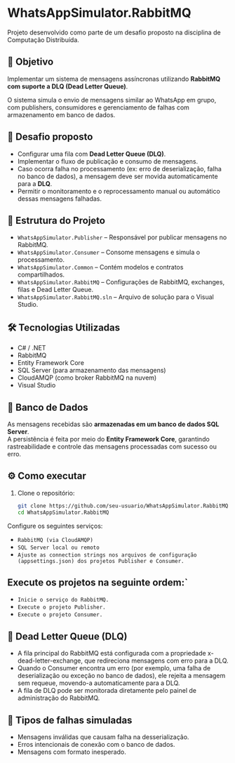 # WhatsAppSimulator.RabbitMQ

Projeto desenvolvido como parte de um desafio proposto na disciplina de Computação Distribuída.

## 📌 Objetivo

Implementar um sistema de mensagens assíncronas utilizando **RabbitMQ com suporte a DLQ (Dead Letter Queue)**.

O sistema simula o envio de mensagens similar ao WhatsApp em grupo, com publishers, consumidores e gerenciamento de falhas com armazenamento em banco de dados.

## 🎯 Desafio proposto

- Configurar uma fila com **Dead Letter Queue (DLQ)**.
- Implementar o fluxo de publicação e consumo de mensagens.
- Caso ocorra falha no processamento (ex: erro de deserialização, falha no banco de dados), a mensagem deve ser movida automaticamente para a **DLQ**.
- Permitir o monitoramento e o reprocessamento manual ou automático dessas mensagens falhadas.

## 🧩 Estrutura do Projeto

- `WhatsAppSimulator.Publisher` – Responsável por publicar mensagens no RabbitMQ.
- `WhatsAppSimulator.Consumer` – Consome mensagens e simula o processamento.
- `WhatsAppSimulator.Common` – Contém modelos e contratos compartilhados.
- `WhatsAppSimulator.RabbitMQ` – Configurações de RabbitMQ, exchanges, filas e Dead Letter Queue.
- `WhatsAppSimulator.RabbitMQ.sln` – Arquivo de solução para o Visual Studio.

## 🛠️ Tecnologias Utilizadas

- C# / .NET
- RabbitMQ
- Entity Framework Core
- SQL Server (para armazenamento das mensagens)
- CloudAMQP (como broker RabbitMQ na nuvem)
- Visual Studio 

## 💾 Banco de Dados

As mensagens recebidas são **armazenadas em um banco de dados SQL Server**.  
A persistência é feita por meio do **Entity Framework Core**, garantindo rastreabilidade e controle das mensagens processadas com sucesso ou erro.

## ⚙️ Como executar

1. Clone o repositório:

   ```bash
   git clone https://github.com/seu-usuario/WhatsAppSimulator.RabbitMQ.git
   cd WhatsAppSimulator.RabbitMQ
Configure os seguintes serviços:

- `RabbitMQ (via CloudAMQP)`
- `SQL Server local ou remoto`
- `Ajuste as connection strings nos arquivos de configuração (appsettings.json) dos projetos Publisher e Consumer.`

## Execute os projetos na seguinte ordem:`
- `Inicie o serviço do RabbitMQ.`
- `Execute o projeto Publisher.`
- `Execute o projeto Consumer.`

## 📨 Dead Letter Queue (DLQ)  

- A fila principal do RabbitMQ está configurada com a propriedade x-dead-letter-exchange, que redireciona mensagens com erro para a DLQ.
- Quando o Consumer encontra um erro (por exemplo, uma falha de deserialização ou exceção no banco de dados), ele rejeita a mensagem sem requeue, movendo-a automaticamente para a DLQ.
- A fila de DLQ pode ser monitorada diretamente pelo painel de administração do RabbitMQ.

## 🧪 Tipos de falhas simuladas
- Mensagens inválidas que causam falha na desserialização.
- Erros intencionais de conexão com o banco de dados.
- Mensagens com formato inesperado.

